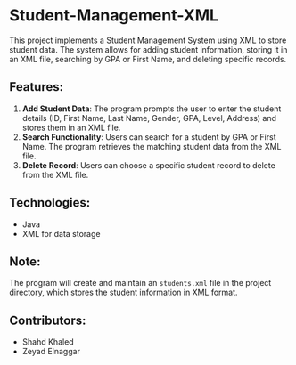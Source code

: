 # Student-Management-XML

This project implements a Student Management System using XML to store student data. The system allows for adding student information, storing it in an XML file, searching by GPA or First Name, and deleting specific records.

## Features:
1. **Add Student Data**: The program prompts the user to enter the student details (ID, First Name, Last Name, Gender, GPA, Level, Address) and stores them in an XML file.
2. **Search Functionality**: Users can search for a student by GPA or First Name. The program retrieves the matching student data from the XML file.
3. **Delete Record**: Users can choose a specific student record to delete from the XML file.

## Technologies:
- Java
- XML for data storage

## Note:
The program will create and maintain an `students.xml` file in the project directory, which stores the student information in XML format.

## Contributors:
- Shahd Khaled
- Zeyad Elnaggar
